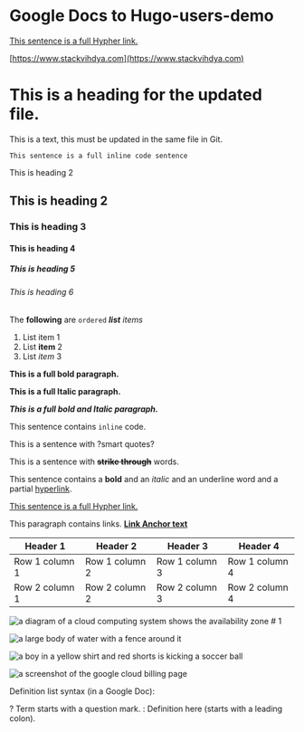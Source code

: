 # Google Docs to Hugo-users-demo


[This sentence is a full Hypher link.](https://en.wikipedia.org/wiki/Hyperlink)

[https://www.stackvihdya.com](https://www.stackvihdya.com) 

# This is a heading for the updated file. 

This is a text, this must be updated in the same file in Git. 

```
This sentence is a full inline code sentence
```

This is heading 2
## This is heading 2
### This is heading 3
#### This is heading 4
##### This is heading 5
<h6>This is heading 6</h6>

The **following** are `ordered` ***list*** *items*
1. List item 1
2. List **item** 2
3. List *item* 3

**This is a full bold paragraph.**

**This is a full Italic paragraph.**

***This is a full bold and Italic paragraph.***

This sentence contains `inline` code. 




This is a sentence with ?smart quotes?

This is a sentence with **~~strike through~~** words.

This sentence contains a **bold** and an *italic* and an <span style="text - decoration: underline;">underline</span> word and a partial [hyperlink](https://en.wikipedia.org/wiki/HTTP). 

[This sentence is a full Hypher link.](https://en.wikipedia.org/wiki/Hyperlink)

This paragraph contains links. **[Link Anchor text](https://www.gdocstomarkdown.com/)**




| Header 1 | Header 2 | Header 3 | Header 4 |
| --- |  --- |  --- |  --- | 
| Row 1 column 1 | Row 1 column 2 | Row 1 column 3 | Row 1 column 4 |
| Row 2 column 1 | Row 2 column 2 | Row 2 column 3 | Row 2 column 4 |







![a diagram of a cloud computing system shows the availability zone # 1](https://d30fizhqzdcokh.cloudfront.net/pRm-diagram-cloud-computing-system-shows-availability-zone-#-1.jpeg)


![a large body of water with a fence around it](https://d30fizhqzdcokh.cloudfront.net/1so-large-body-water-fence-around.jpeg)

![a boy in a yellow shirt and red shorts is kicking a soccer ball](https://d30fizhqzdcokh.cloudfront.net/AQR-boy-yellow-shirt-red-shorts-kicking-soccer-ball.jpeg)


![a screenshot of the google cloud billing page](https://d30fizhqzdcokh.cloudfront.net/iKu-screenshot-google-cloud-billing-page.jpeg)

Definition list syntax (in a Google Doc):? Term starts with a question mark.: Definition here (starts with a leading colon).